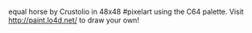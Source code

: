 equal horse by Crustolio in 48x48 #pixelart using the C64 palette. Visit http://paint.lo4d.net/ to draw your own! 